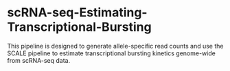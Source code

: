 # scRNA-seq-Estimating-Transcriptional-Bursting
This pipeline is designed to generate allele-specific read counts and use the SCALE pipeline to estimate transcriptional bursting kinetics genome-wide from scRNA-seq data.
